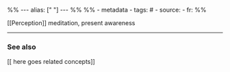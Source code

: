 %% ---
alias: [" "]
--- %%
%% - metadata
	- tags: #
	- source: 
	- fr: 
%%

[[Perception]]
meditation, present awareness

-------------
### See also
[[ here goes related concepts]]

